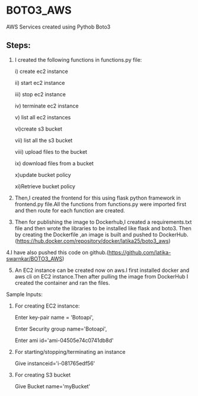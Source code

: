 # BOTO3_AWS
AWS Services created using Pythob Boto3
## Steps:
1. I created the following functions in functions.py file:

    i) create ec2 instance

    ii) start ec2 instance

    iii) stop ec2 instance

    iv) terminate ec2 instance

    v) list all ec2 instances

    vi)create s3 bucket

    vii) list all the s3 bucket

    viii) upload files to the bucket

    ix) download files from a bucket

    x)update bucket policy

    xi)Retrieve bucket policy

2. Then,I created the frontend for this using flask python framework in frontend.py file.All the functions from functions.py were imported  first and then route for each function are created.

3. Then for publishing the image to Dockerhub,I created a requirements.txt file and then wrote the libraries to be installed like flask and  boto3. 
Then by creating the Dockerfile ,an image is built and pushed to DockerHub.(https://hub.docker.com/repository/docker/latika25/boto3_aws)

4.I have also pushed this code on github.(https://github.com/latika-swarnkar/BOTO3_AWS)

5. An EC2 instance can be created now on aws.I first installed docker and aws cli on EC2 instance.Then after pulling the image from DockerHub I created the container and ran the files.

Sample Inputs:
1. For creating EC2 instance:

    Enter key-pair name = 'Botoapi',
    
    Enter Security group name='Botoapi',
    
    Enter ami id='ami-04505e74c0741db8d'
    
2. For starting/stopping/terminating an instance

    Give instanceid='i-081765edf56'
   
3. For creating S3 bucket

   Give Bucket name='myBucket'












